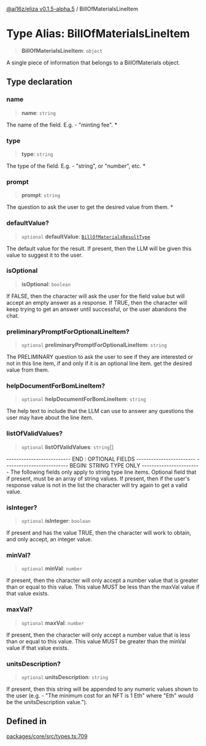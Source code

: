 [@ai16z/eliza v0.1.5-alpha.5](../index.md) / BillOfMaterialsLineItem

# Type Alias: BillOfMaterialsLineItem

> **BillOfMaterialsLineItem**: `object`

A single piece of information that belongs to a
 BillOfMaterials object.

## Type declaration

### name

> **name**: `string`

The name of the field.  E.g. - "minting fee". *

### type

> **type**: `string`

The type of the field.  E.g. - "string", or "number", etc. *

### prompt

> **prompt**: `string`

The question to ask the user to get the desired value from them. *

### defaultValue?

> `optional` **defaultValue**: [`BillOfMaterialsResultType`](BillOfMaterialsResultType.md)

The default value for the result.  If present, then the LLM
 will be given this value to suggest it to the user.

### isOptional

> **isOptional**: `boolean`

If FALSE, then the character will ask the user for the field value
  but will accept an empty answer as a response.  If TRUE, then
  the character will keep trying to get an answer until successful,
  or the user abandons the chat.

### preliminaryPromptForOptionalLineItem?

> `optional` **preliminaryPromptForOptionalLineItem**: `string`

The PRELIMINARY question to ask the user to see if they are
  interested or not in this line item, if and only if it is
  an optional line item. get the desired value from them.

### helpDocumentForBomLineItem?

> `optional` **helpDocumentForBomLineItem**: `string`

The help text to include that the LLM can use to answer
 any questions the user may have about the line item.

### listOfValidValues?

> `optional` **listOfValidValues**: `string`[]

-------------------------- END  : OPTIONAL FIELDS ------------------------
-------------------------- BEGIN: STRING TYPE ONLY ------------------------
The following fields only apply to string type line items.
Optional field that if present, must be an array of string values.
 If present, then if the user's response value is not in the list
 the character will try again to get a valid value.

### isInteger?

> `optional` **isInteger**: `boolean`

If present and has the value TRUE, then the character will work to
 obtain, and only accept, an integer value.

### minVal?

> `optional` **minVal**: `number`

If present, then the character will only accept a number value that
 is greater than or equal to this value.  This value MUST be less
 than the maxVal value if that value exists.

### maxVal?

> `optional` **maxVal**: `number`

If present, then the character will only accept a number value that
 is less than or equal to this value.  This value MUST be greater
 than the minVal value if that value exists.

### unitsDescription?

> `optional` **unitsDescription**: `string`

If present, then this string will be appended to any numeric values
 shown to the user (e.g. - "The minimum cost for an NFT is 1 Eth"
 where "Eth" would be the unitsDescription value.").

## Defined in

[packages/core/src/types.ts:709](https://github.com/roschler/eliza/blob/main/packages/core/src/types.ts#L709)
